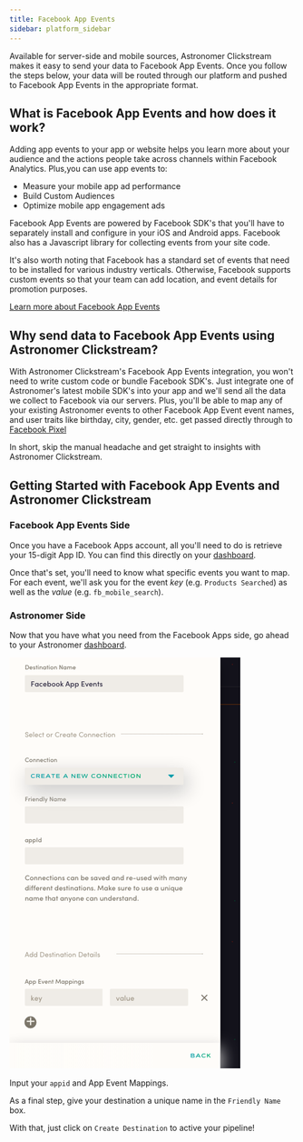 ```yaml
---
title: Facebook App Events
sidebar: platform_sidebar
---
```


Available for server-side and mobile sources, Astronomer Clickstream makes it easy to send your data to Facebook App Events. Once you follow the steps below, your data will be routed through our platform and pushed to Facebook App Events in the appropriate format.

## What is Facebook App Events and how does it work?

Adding app events to your app or website helps you learn more about your audience and the actions people take across channels within Facebook Analytics. Plus,you can use app events to:

- Measure your mobile app ad performance
- Build Custom Audiences
- Optimize mobile app engagement ads

Facebook App Events are powered by Facebook SDK's that you'll have to separately install and configure in your iOS and Android apps. Facebook also has a Javascript library for collecting events from your site code. 

It's also worth noting that Facebook has a standard set of events that need to be installed for various industry verticals. Otherwise, Facebook supports custom events so that your team can add location, and event details for promotion purposes.

[Learn more about Facebook App Events](https://developers.facebook.com/docs/app-events)

## Why send data to Facebook App Events using Astronomer Clickstream?

With Astronomer Clickstream's Facebook App Events integration, you won't need to write custom code or bundle Facebook SDK's. Just integrate one of Astronomer's latest mobile SDK's into your app and we'll send all the data we collect to Facebook via our servers. Plus, you'll be able to map any of your existing Astronomer events to other Facebook App Event event names, and user traits like birthday, city, gender, etc. get passed directly through to [Facebook Pixel](facebook-pixel.md)

In short, skip the manual headache and get straight to insights with Astronomer Clickstream. 

## Getting Started with Facebook App Events and Astronomer Clickstream

### Facebook App Events Side

Once you have a Facebook Apps account, all you'll need to do is retrieve your 15-digit App ID. You can find this directly on your [dashboard](https://developers.facebook.com/apps/). 

Once that's set, you'll need to know what specific events you want to map. For each event, we'll ask you for the event *key* (e.g. `Products Searched`) as well as the *value* (e.g. `fb_mobile_search`).


### Astronomer Side

Now that you have what you need from the Facebook Apps side, go ahead to your Astronomer [dashboard](https://app.astronomer.io/login). 

![facebook-apps1](../../../images/facebook-apps1.png)

Input your `appid` and App Event Mappings. 

As a final step, give your destination a unique name in the `Friendly Name` box. 

With that, just click on `Create Destination` to active your pipeline!

